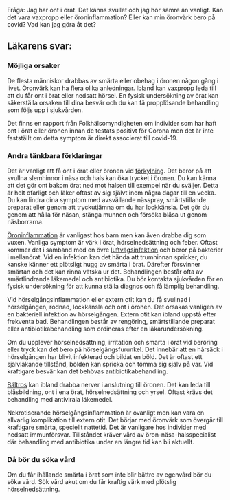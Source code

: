 Fråga: Jag har ont i örat. Det känns svullet och jag hör sämre än vanligt. Kan det vara vaxpropp eller öroninflammation? Eller kan min öronvärk bero på covid? Vad kan jag göra åt det?

Läkarens svar:
--------------

### Möjliga orsaker

De flesta människor drabbas av smärta eller obehag i öronen någon gång i livet. Öronvärk kan ha flera olika anledningar. Ibland kan [vaxpropp](https://www.kry.se/fakta/vaxpropp/ "vaxpropp") leda till att du får ont i örat eller nedsatt hörsel. En fysisk undersökning av örat kan säkerställa orsaken till dina besvär och du kan få propplösande behandling som följs upp i sjukvården.

Det finns en rapport från Folkhälsomyndigheten om individer som har haft ont i örat eller öronen innan de testats positivt för Corona men det är inte fastställt om detta symptom är direkt associerat till covid-19.

### Andra tänkbara förklaringar

Det är vanligt att få ont i örat eller öronen vid [förkylning](https://www.kry.se/fakta/forkylning/ "forkylning"). Det beror på att svullna slemhinnor i näsa och hals kan öka trycket i öronen. Du kan känna att det gör ont bakom örat ned mot halsen till exempel när du sväljer. Detta är helt ofarligt och läker oftast av sig självt inom några dagar till en vecka. Du kan lindra dina symptom med avsvällande nässpray, smärtstillande preparat eller genom att tryckutjämna om du har lockkänsla. Det gör du genom att hålla för näsan, stänga munnen och försöka blåsa ut genom näsborrarna.

[Öroninflammation](https://www.kry.se/fakta/oroninflammation/ "oroninflammation") är vanligast hos barn men kan även drabba dig som vuxen. Vanliga symptom är värk i örat, hörselnedsättning och feber. Oftast kommer det i samband med en övre [luftvägsinfektion](https://www.kry.se/fakta/luftvagsinfektioner/ "luftvagsinfektion") och beror på bakterier i mellanörat. Vid en infektion kan det hända att trumhinnan spricker, du kanske känner ett plötsligt hugg av smärta i örat. Därefter försvinner smärtan och det kan rinna vätska ur det. Behandlingen består ofta av smärtlindrande läkemedel och antibiotika. Du bör kontakta sjukvården för en fysisk undersökning för att kunna ställa diagnos och få lämplig behandling.

Vid hörselgångsinflammation eller extern otit kan du få svullnad i hörselgången, rodnad, lockkänsla och ont i öronen. Det orsakas vanligen av en bakteriell infektion av hörselgången. Extern otit kan ibland uppstå efter frekventa bad. Behandlingen består av rengöring, smärtstillande preparat eller antibiotikabehandling som ordineras efter en läkarundersökning.

Om du upplever hörselnedsättning, irritation och smärta i örat vid beröring eller tryck kan det bero på hörselgångsfurunkel. Det innebär att en hårsäck i hörselgången har blivit infekterad och bildat en böld. Det är oftast ett självläkande tillstånd, bölden kan spricka och tömma sig själv på var. Vid kraftigare besvär kan det behövas antibiotikabehandling.

[Bältros](https://www.kry.se/fakta/baltros/ "baltros") kan ibland drabba nerver i anslutning till öronen. Det kan leda till blåsbildning, ont i ena örat, hörselnedsättning och yrsel. Oftast krävs det behandling med antivirala läkemedel.

Nekrotiserande hörselgångsinflammation är ovanligt men kan vara en allvarlig komplikation till extern otit. Det börjar med öronvärk som övergår till kraftigare smärta, speciellt nattetid. Det är vanligare hos individer med nedsatt immunförsvar. Tillståndet kräver vård av öron-näsa-halsspecialist där behandling med antibiotika under en längre tid kan bli aktuellt.

### Då bör du söka vård

Om du får ihållande smärta i örat som inte blir bättre av egenvård bör du söka vård. Sök vård akut om du får kraftig värk med plötslig hörselnedsättning.